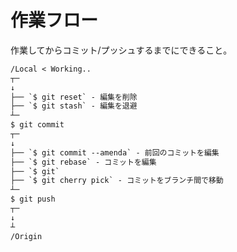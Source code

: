 # 作業フロー
作業してからコミット/プッシュするまでにできること。

```txt
/Local < Working..
┬─ 
↓
├── `$ git reset` - 編集を削除
├── `$ git stash` - 編集を退避
┴─ 
$ git commit
┬─ 
↓
├── `$ git commit --amenda` - 前回のコミットを編集
├── `$ git rebase` - コミットを編集
├── `$ git` 
├── `$ git cherry pick` - コミットをブランチ間で移動
┴─ 
$ git push
┬─ 
↓
┴
/Origin
```
